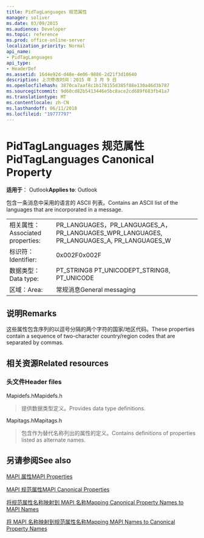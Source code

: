 ```yaml
---
title: PidTagLanguages 规范属性
manager: soliver
ms.date: 03/09/2015
ms.audience: Developer
ms.topic: reference
ms.prod: office-online-server
localization_priority: Normal
api_name:
- PidTagLanguages
api_type:
- HeaderDef
ms.assetid: 16d4e92d-d48e-4e06-9886-2d21f3d10640
description: 上次修改时间：2015 年 3 月 9 日
ms.openlocfilehash: 3870ca7aaf8c1b178155d385f88e130a46d3b787
ms.sourcegitcommit: 9d60cd82b5413446e5bc8ace2cd689f683fb41a7
ms.translationtype: MT
ms.contentlocale: zh-CN
ms.lasthandoff: 06/11/2018
ms.locfileid: "19777797"
---
```

# <a name="pidtaglanguages-canonical-property"></a><span data-ttu-id="0200f-103">PidTagLanguages 规范属性</span><span class="sxs-lookup"><span data-stu-id="0200f-103">PidTagLanguages Canonical Property</span></span>

  
  
<span data-ttu-id="0200f-104">**适用于**： Outlook</span><span class="sxs-lookup"><span data-stu-id="0200f-104">**Applies to**: Outlook</span></span> 
  
<span data-ttu-id="0200f-105">包含一条消息中采用的语言的 ASCII 列表。</span><span class="sxs-lookup"><span data-stu-id="0200f-105">Contains an ASCII list of the languages that are incorporated in a message.</span></span> 
  
|||
|:-----|:-----|
|<span data-ttu-id="0200f-106">相关属性：</span><span class="sxs-lookup"><span data-stu-id="0200f-106">Associated properties:</span></span>  <br/> |<span data-ttu-id="0200f-107">PR_LANGUAGES，PR_LANGUAGES_A，PR_LANGUAGES_W</span><span class="sxs-lookup"><span data-stu-id="0200f-107">PR_LANGUAGES, PR_LANGUAGES_A, PR_LANGUAGES_W</span></span>  <br/> |
|<span data-ttu-id="0200f-108">标识符：</span><span class="sxs-lookup"><span data-stu-id="0200f-108">Identifier:</span></span>  <br/> |<span data-ttu-id="0200f-109">0x002F</span><span class="sxs-lookup"><span data-stu-id="0200f-109">0x002F</span></span>  <br/> |
|<span data-ttu-id="0200f-110">数据类型：</span><span class="sxs-lookup"><span data-stu-id="0200f-110">Data type:</span></span>  <br/> |<span data-ttu-id="0200f-111">PT_STRING8 PT_UNICODE</span><span class="sxs-lookup"><span data-stu-id="0200f-111">PT_STRING8, PT_UNICODE</span></span>  <br/> |
|<span data-ttu-id="0200f-112">区域：</span><span class="sxs-lookup"><span data-stu-id="0200f-112">Area:</span></span>  <br/> |<span data-ttu-id="0200f-113">常规消息</span><span class="sxs-lookup"><span data-stu-id="0200f-113">General messaging</span></span>  <br/> |
   
## <a name="remarks"></a><span data-ttu-id="0200f-114">说明</span><span class="sxs-lookup"><span data-stu-id="0200f-114">Remarks</span></span>

<span data-ttu-id="0200f-115">这些属性包含序列的以逗号分隔的两个字符的国家/地区代码。</span><span class="sxs-lookup"><span data-stu-id="0200f-115">These properties contain a sequence of two-character country/region codes that are separated by commas.</span></span> 
  
## <a name="related-resources"></a><span data-ttu-id="0200f-116">相关资源</span><span class="sxs-lookup"><span data-stu-id="0200f-116">Related resources</span></span>

### <a name="header-files"></a><span data-ttu-id="0200f-117">头文件</span><span class="sxs-lookup"><span data-stu-id="0200f-117">Header files</span></span>

<span data-ttu-id="0200f-118">Mapidefs.h</span><span class="sxs-lookup"><span data-stu-id="0200f-118">Mapidefs.h</span></span>
  
> <span data-ttu-id="0200f-119">提供数据类型定义。</span><span class="sxs-lookup"><span data-stu-id="0200f-119">Provides data type definitions.</span></span>
    
<span data-ttu-id="0200f-120">Mapitags.h</span><span class="sxs-lookup"><span data-stu-id="0200f-120">Mapitags.h</span></span>
  
> <span data-ttu-id="0200f-121">包含作为替代名称列出的属性的定义。</span><span class="sxs-lookup"><span data-stu-id="0200f-121">Contains definitions of properties listed as alternate names.</span></span>
    
## <a name="see-also"></a><span data-ttu-id="0200f-122">另请参阅</span><span class="sxs-lookup"><span data-stu-id="0200f-122">See also</span></span>



[<span data-ttu-id="0200f-123">MAPI 属性</span><span class="sxs-lookup"><span data-stu-id="0200f-123">MAPI Properties</span></span>](mapi-properties.md)
  
[<span data-ttu-id="0200f-124">MAPI 规范属性</span><span class="sxs-lookup"><span data-stu-id="0200f-124">MAPI Canonical Properties</span></span>](mapi-canonical-properties.md)
  
[<span data-ttu-id="0200f-125">将规范属性名称映射到 MAPI 名称</span><span class="sxs-lookup"><span data-stu-id="0200f-125">Mapping Canonical Property Names to MAPI Names</span></span>](mapping-canonical-property-names-to-mapi-names.md)
  
[<span data-ttu-id="0200f-126">将 MAPI 名称映射到规范属性名称</span><span class="sxs-lookup"><span data-stu-id="0200f-126">Mapping MAPI Names to Canonical Property Names</span></span>](mapping-mapi-names-to-canonical-property-names.md)

